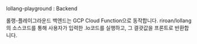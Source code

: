 lollang-playground : Backend

롤랭-플레이그라운드 백엔드는 GCP Cloud Function으로 동작합니다.
riroan/lollang의 소스코드를 통해 사용자가 입력한 .lo코드를 실행하고, 그 결괏값을 프론트로 반환합니다.